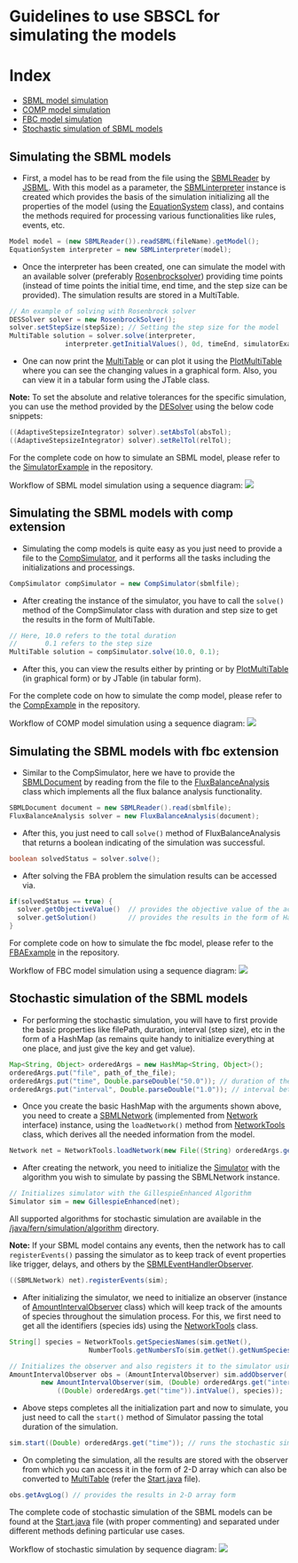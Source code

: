 # Guidelines to use SBSCL for simulating the models

# Index  
* [SBML model simulation](#simulating-the-sbml-models)
* [COMP model simulation](#simulating-the-sbml-models-with-comp-extension)  
* [FBC model simulation](#simulating-the-sbml-models-with-fbc-extension)
* [Stochastic simulation of SBML models](#stochastic-simulation-of-the-sbml-models)

## Simulating the SBML models

- First, a model has to be read from the file using the [SBMLReader](https://github.com/sbmlteam/jsbml/blob/master/core/src/org/sbml/jsbml/SBMLReader.java) by [JSBML](https://github.com/sbmlteam/jsbml). With this model as a parameter, the [SBMLinterpreter](https://github.com/draeger-lab/SBSCL/blob/master/src/main/java/org/simulator/sbml/SBMLinterpreter.java) instance is created which provides the basis of the simulation initializing all the properties of the model (using the [EquationSystem](https://github.com/draeger-lab/SBSCL/blob/master/src/main/java/org/simulator/sbml/EquationSystem.java) class), and contains the methods required for processing various functionalities like rules, events, etc.

 ```java
Model model = (new SBMLReader()).readSBML(fileName).getModel();
EquationSystem interpreter = new SBMLinterpreter(model);
```

- Once the interpreter has been created, one can simulate the model with an available solver (preferably [Rosenbrocksolver](https://github.com/draeger-lab/SBSCL/blob/master/src/main/java/org/simulator/math/odes/RosenbrockSolver.java)) providing time points (instead of time points the initial time, end time, and the step size can be provided). The simulation results are stored in a MultiTable.

```java
// An example of solving with Rosenbrock solver
DESSolver solver = new RosenbrockSolver();
solver.setStepSize(stepSize); // Setting the step size for the model
MultiTable solution = solver.solve(interpreter, 
              interpreter.getInitialValues(), 0d, timeEnd, simulatorExample);
```

- One can now print the [MultiTable](https://github.com/draeger-lab/SBSCL/blob/master/src/main/java/org/simulator/math/odes/MultiTable.java) or can plot it using the [PlotMultiTable](https://github.com/draeger-lab/SBSCL/blob/master/src/main/java/org/simulator/plot/PlotMultiTable.java) where you can see the changing values in a graphical form. Also, you can view it in a tabular form using the JTable class.

**Note:** To set the absolute and relative tolerances for the specific simulation, you can use the method provided by the [DESolver](https://github.com/draeger-lab/SBSCL/blob/master/src/main/java/org/simulator/math/odes/DESSolver.java) using the below code snippets:
```java
((AdaptiveStepsizeIntegrator) solver).setAbsTol(absTol);
((AdaptiveStepsizeIntegrator) solver).setRelTol(relTol);
```

For the complete code on how to simulate an SBML model, please refer to the [SimulatorExample](https://github.com/draeger-lab/SBSCL/blob/master/src/main/java/org/simulator/examples/SimulatorExample.java) in the repository.

Workflow of SBML model simulation using a sequence diagram:
![](dev/diagrams/sbml-model-simulation/SBML_Model_Simulation_Sequence_Diagram.png)

## Simulating the SBML models with comp extension
- Simulating the comp models is quite easy as you just need to provide a file to the [CompSimulator](https://github.com/draeger-lab/SBSCL/blob/master/src/main/java/org/simulator/comp/CompSimulator.java), and it performs all the tasks including the initializations and processings.

```java
CompSimulator compSimulator = new CompSimulator(sbmlfile);
```

- After creating the instance of the simulator, you have to call the `solve()` method of the CompSimulator class with duration and step size to get the results in the form of MultiTable.

```java
// Here, 10.0 refers to the total duration
//       0.1 refers to the step size 
MultiTable solution = compSimulator.solve(10.0, 0.1);
```

- After this, you can view the results either by printing or by [PlotMultiTable](https://github.com/draeger-lab/SBSCL/blob/master/src/main/java/org/simulator/plot/PlotMultiTable.java) (in graphical form) or by JTable (in tabular form).

For the complete code on how to simulate the comp model, please refer to the [CompExample](https://github.com/draeger-lab/SBSCL/blob/master/src/main/java/org/simulator/examples/CompExample.java) in the repository.

Workflow of COMP model simulation using a sequence diagram:
![](dev/diagrams/comp-model-simulation/COMP_Model_Simulation_Sequence_Diagram.png)

## Simulating the SBML models with fbc extension

- Similar to the CompSimulator, here we have to provide the [SBMLDocument](https://github.com/sbmlteam/jsbml/blob/master/core/src/org/sbml/jsbml/SBMLDocument.java) by reading from the file to the [FluxBalanceAnalysis](https://github.com/draeger-lab/SBSCL/blob/master/src/main/java/org/simulator/fba/FluxBalanceAnalysis.java) class which implements all the flux balance analysis functionality.

```java
SBMLDocument document = new SBMLReader().read(sbmlfile);
FluxBalanceAnalysis solver = new FluxBalanceAnalysis(document);
```

- After this, you just need to call `solve()` method of FluxBalanceAnalysis that returns a boolean indicating of the simulation was successful.

```java
boolean solvedStatus = solver.solve();
```

- After solving the FBA problem the simulation results can be accessed via.  
```java
if(solvedStatus == true) {
  solver.getObjectiveValue()  // provides the objective value of the active objective function
  solver.getSolution()        // provides the results in the form of HashMap with keys as the ids and values as their corresponding fluxes
}
```

For complete code on how to simulate the fbc model, please refer to the [FBAExample](https://github.com/draeger-lab/SBSCL/blob/master/src/main/java/org/simulator/examples/FBAExample.java) in the repository.

Workflow of FBC model simulation using a sequence diagram:
![](dev/diagrams/fbc-model-simulation/FBC_Model_Simulation_Sequence_Diagram.png)

## Stochastic simulation of the SBML models

- For performing the stochastic simulation, you will have to first provide the basic properties like filePath, duration, interval (step size), etc in the form of a HashMap (as remains quite handy to initialize everything at one place, and just give the key and get value).

```java
Map<String, Object> orderedArgs = new HashMap<String, Object>();
orderedArgs.put("file", path_of_the_file);
orderedArgs.put("time", Double.parseDouble("50.0")); // duration of the simulation
orderedArgs.put("interval", Double.parseDouble("1.0")); // interval between two time points
```

- Once you create the basic HashMap with the arguments shown above, you need to create a [SBMLNetwork](https://github.com/draeger-lab/SBSCL/blob/master/src/main/java/fern/network/sbml/SBMLNetwork.java) (implemented from [Network](https://github.com/draeger-lab/SBSCL/blob/master/src/main/java/fern/network/Network.java) interface) instance, using the `loadNetwork()` method from [NetworkTools](https://github.com/draeger-lab/SBSCL/blob/master/src/main/java/fern/tools/NetworkTools.java) class, which derives all the needed information from the model.

```java
Network net = NetworkTools.loadNetwork(new File((String) orderedArgs.get("file")));
``` 

- After creating the network, you need to initialize the [Simulator](https://github.com/draeger-lab/SBSCL/blob/master/src/main/java/fern/simulation/Simulator.java) with the algorithm you wish to simulate by passing the SBMLNetwork instance.

```java
// Initializes simulator with the GillespieEnhanced Algorithm
Simulator sim = new GillespieEnhanced(net);
```

All supported algorithms for stochastic simulation are available in the [/java/fern/simulation/algorithm](https://github.com/draeger-lab/SBSCL/tree/master/src/main/java/fern/simulation/algorithm) directory.

**Note:** If your SBML model contains any events, then the network has to call `registerEvents()` passing the simulator as to keep track of event properties like trigger, delays, and others by the [SBMLEventHandlerObserver](https://github.com/draeger-lab/SBSCL/blob/master/src/main/java/fern/network/sbml/SBMLEventHandlerObserver.java).
```java
((SBMLNetwork) net).registerEvents(sim);
```  

- After initializing the simulator, we need to initialize an observer (instance of [AmountIntervalObserver](https://github.com/draeger-lab/SBSCL/blob/master/src/main/java/fern/simulation/observer/AmountIntervalObserver.java) class) which will keep track of the amounts of species throughout the simulation process. For this, we first need to get all the identifiers (species ids) using the [NetworkTools](https://github.com/draeger-lab/SBSCL/blob/master/src/main/java/fern/tools/NetworkTools.java) class.

```java
String[] species = NetworkTools.getSpeciesNames(sim.getNet(),
                    NumberTools.getNumbersTo(sim.getNet().getNumSpecies() - 1)); // gets the ids of the species

// Initializes the observer and also registers it to the simulator using addObserver() method
AmountIntervalObserver obs = (AmountIntervalObserver) sim.addObserver(
        new AmountIntervalObserver(sim, (Double) orderedArgs.get("interval"),
            ((Double) orderedArgs.get("time")).intValue(), species));
```

- Above steps completes all the initialization part and now to simulate, you just need to call the `start()` method of Simulator passing the total duration of the simulation.

```java
sim.start((Double) orderedArgs.get("time")); // runs the stochastic simulation for the defined duration
```

- On completing the simulation, all the results are stored with the observer from which you can access it in the form of 2-D array which can also be converted to [MultiTable](https://github.com/draeger-lab/SBSCL/blob/master/src/main/java/org/simulator/math/odes/MultiTable.java) (refer the [Start.java](https://github.com/draeger-lab/SBSCL/blob/master/src/main/java/fern/Start.java) file).
```java
obs.getAvgLog() // provides the results in 2-D array form
```

The complete code of stochastic simulation of the SBML models can be found at the [Start.java](https://github.com/draeger-lab/SBSCL/blob/master/src/main/java/fern/Start.java) file (with proper commenting) and separated under different methods defining particular use cases.

Workflow of stochastic simulation by sequence diagram:
![](dev/diagrams/stochastic-simulation/Stochastic_Simulation_Sequence_Diagram.png)
